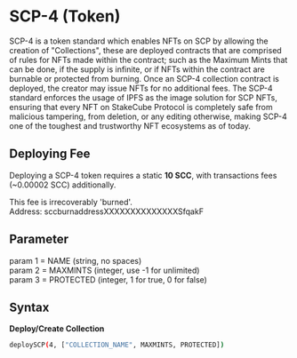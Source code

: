 # SCP-4 (Token)

SCP-4 is a token standard which enables NFTs on SCP by allowing the creation of "Collections", these are deployed contracts that are comprised of rules for NFTs made within the contract; such as the Maximum Mints that can be done, if the supply is infinite, or if NFTs within the contract are burnable or protected from burning. Once an SCP-4 collection contract is deployed, the creator may issue NFTs for no additional fees. The SCP-4 standard enforces the usage of IPFS as the image solution for SCP NFTs, ensuring that every NFT on StakeCube Protocol is completely safe from malicious tampering, from deletion, or any editing otherwise, making SCP-4 one of the toughest and trustworthy NFT ecosystems as of today.

## Deploying Fee
Deploying a SCP-4 token requires a static **10 SCC**, with transactions fees (~0.00002 SCC) additionally.

This fee is irrecoverably 'burned'.  
Address: sccburnaddressXXXXXXXXXXXXXXSfqakF

## Parameter

param 1 = NAME (string, no spaces)  
param 2 = MAXMINTS (integer, use -1 for unlimited)  
param 3 = PROTECTED (integer, 1 for true, 0 for false)

## Syntax

**Deploy/Create Collection**
```bash
deploySCP(4, ["COLLECTION_NAME", MAXMINTS, PROTECTED])
```